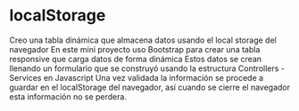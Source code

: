 # localStorage
Creo una tabla dinámica que almacena datos usando el local storage del navegador
En este mini proyecto uso Bootstrap para crear una tabla responsive que carga datos de forma dinámica 
Estos datos se crean llenando un formulario que se construyó usando la estructura Controllers - Services en Javascript 
Una vez validada la información se procede a guardar en el localStorage del navegador, así cuando se cierre el navegador 
esta información no se perdera.
